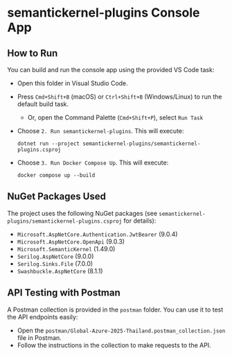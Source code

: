 # semantickernel-plugins Console App

## How to Run

You can build and run the console app using the provided VS Code task:

- Open this folder in Visual Studio Code.
- Press `Cmd+Shift+B` (macOS) or `Ctrl+Shift+B` (Windows/Linux) to run the default build task.
    - Or, open the Command Palette (`Cmd+Shift+P`), select `Run Task`
- Choose `2. Run semantickernel-plugins`. This will execute:

    ```
    dotnet run --project semantickernel-plugins/semantickernel-plugins.csproj
    ```

- Choose `3. Run Docker Compose Up`. This will execute:

    ```
    docker compose up --build
    ```

## NuGet Packages Used

The project uses the following NuGet packages (see `semantickernel-plugins/semantickernel-plugins.csproj` for details):

- `Microsoft.AspNetCore.Authentication.JwtBearer` (9.0.4)
- `Microsoft.AspNetCore.OpenApi` (9.0.3)
- `Microsoft.SemanticKernel` (1.49.0)
- `Serilog.AspNetCore` (9.0.0)
- `Serilog.Sinks.File` (7.0.0)
- `Swashbuckle.AspNetCore` (8.1.1)

## API Testing with Postman

A Postman collection is provided in the `postman` folder. You can use it to test the API endpoints easily:

- Open the `postman/Global-Azure-2025-Thailand.postman_collection.json` file in Postman.
- Follow the instructions in the collection to make requests to the API.